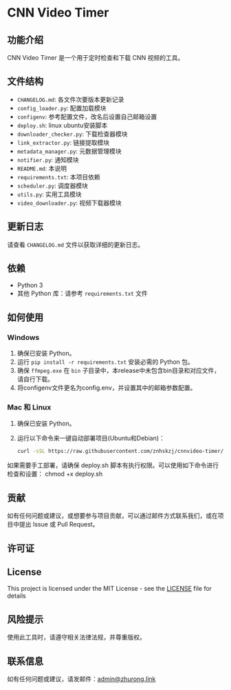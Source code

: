 
# CNN Video Timer

## 功能介绍
CNN Video Timer 是一个用于定时检查和下载 CNN 视频的工具。

## 文件结构
- `CHANGELOG.md`: 各文件次要版本更新记录
- `config_loader.py`: 配置加载模块
- `configenv`: 参考配置文件，改名后设置自己邮箱设置
- `deploy.sh`: linux ubuntu安装脚本
- `downloader_checker.py`: 下载检查器模块
- `link_extractor.py`: 链接提取模块
- `metadata_manager.py`: 元数据管理模块
- `notifier.py`: 通知模块
- `README.md`: 本说明
- `requirements.txt`: 本项目依赖
- `scheduler.py`: 调度器模块
- `utils.py`: 实用工具模块
- `video_downloader.py`: 视频下载器模块

## 更新日志
请查看 `CHANGELOG.md` 文件以获取详细的更新日志。

## 依赖
- Python 3
- 其他 Python 库：请参考 `requirements.txt` 文件

## 如何使用
### Windows
1. 确保已安装 Python。
2. 运行 `pip install -r requirements.txt` 安装必需的 Python 包。
3. 确保 `ffmpeg.exe` 在 `bin` 子目录中，本release中未包含bin目录和对应文件，请自行下载。
4. 将configenv文件更名为config.env，并设置其中的邮箱参数配置。

### Mac 和 Linux
1. 确保已安装 Python。
2. 运行以下命令来一键自动部署项目(Ubuntu和Debian)：

   ```bash
   curl -sSL https://raw.githubusercontent.com/znhskzj/cnnvideo-timer/main/deploy.sh | bash

如果需要手工部署，请确保 deploy.sh 脚本有执行权限。可以使用如下命令进行检查和设置：
chmod +x deploy.sh

## 贡献
如有任何问题或建议，或想要参与项目贡献，可以通过邮件方式联系我们，或在项目中提出 Issue 或 Pull Request。

## 许可证
## License
This project is licensed under the MIT License - see the [LICENSE](LICENSE) file for details

## 风险提示
使用此工具时，请遵守相关法律法规，并尊重版权。

## 联系信息
如有任何问题或建议，请发邮件：admin@zhurong.link
